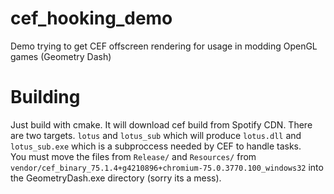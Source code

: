 # cef_hooking_demo
Demo trying to get CEF offscreen rendering for usage in modding OpenGL games (Geometry Dash)

# Building
Just build with cmake. It will download cef build from Spotify CDN. There are two targets. `lotus` and `lotus_sub` which will produce `lotus.dll` and `lotus_sub.exe` which is a subproccess needed by CEF to handle tasks.  
You must move the files from `Release/` and `Resources/` from `vendor/cef_binary_75.1.4+g4210896+chromium-75.0.3770.100_windows32` into the GeometryDash.exe directory (sorry its a mess).
